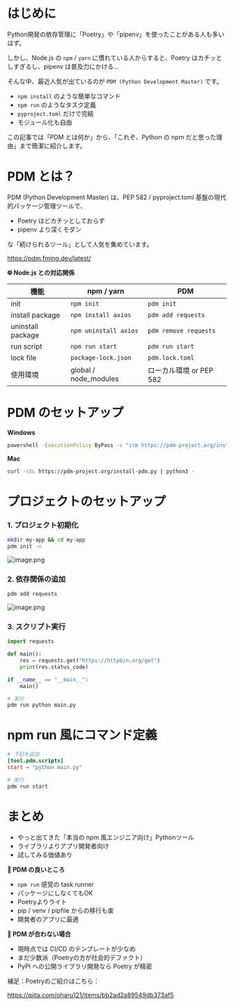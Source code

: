 # はじめに

Python開発の依存管理に「Poetry」や「pipenv」を使ったことがある人も多いはず。

しかし、Node.js の `npm` / `yarn` に慣れている人からすると、Poetry はカチッとしすぎるし、pipenv は普及力にかける...

そんな中、最近人気が出ているのが `PDM (Python Development Master)` です。

* `npm install` のような簡単なコマンド
* `npm run` のようなタスク定義
* `pyproject.toml` だけで完結
* モジュール化も自由

この記事では「PDM とは何か」から、「これぞ、Python の npm だと思った理由」まで簡潔に紹介します。

# PDM とは？

PDM (Python Development Master) は、PEP 582 / pyproject.toml 基盤の現代的パッケージ管理ツールで、

* Poetry ほどカチッとしておらず
* pipenv より深くモダン

な「続けられるツール」として人気を集めています。

https://pdm.fming.dev/latest/

**🌐 Node.js との対応関係**

| 機能                | npm / yarn             | PDM                   |
| ----------------- | ---------------------- | --------------------- |
| init              | `npm init`             | `pdm init`            |
| install package   | `npm install axios`    | `pdm add requests`    |
| uninstall package | `npm uninstall axios`  | `pdm remove requests` |
| run script        | `npm run start`        | `pdm run start`       |
| lock file         | `package-lock.json`    | `pdm.lock.toml`       |
| 使用環境              | global / node\_modules | ローカル環境 or PEP 582     |

#  PDM のセットアップ

**Windows**

```bash
powershell -ExecutionPolicy ByPass -c "irm https://pdm-project.org/install-pdm.py | py -"
```

**Mac**

```bash
curl -sSL https://pdm-project.org/install-pdm.py | python3 -
```

# プロジェクトのセットアップ

### 1. プロジェクト初期化

```bash
mkdir my-app && cd my-app
pdm init -n
```

![image.png](https://qiita-image-store.s3.ap-northeast-1.amazonaws.com/0/3760374/15a60b07-5538-492f-87db-5737bc502b64.png)

### 2. 依存関係の追加

```bash
pdm add requests
```

![image.png](https://qiita-image-store.s3.ap-northeast-1.amazonaws.com/0/3760374/d75415af-3b98-4017-ab68-cf847d28077d.png)

### 3. スクリプト実行

```py:main.py
import requests

def main():
    res = requests.get("https://httpbin.org/get")
    print(res.status_code)

if __name__ == "__main__":
    main()
```

```bash
# 実行
pdm run python main.py
```

# npm run 風にコマンド定義

```toml:pyproject.toml
# 下記を追加
[tool.pdm.scripts]
start = "python main.py"
```

```bash
# 実行
pdm run start
```

# まとめ

* やっと出てきた「本当の npm 風エンジニア向け」Pythonツール
* ライブラリよりアプリ開発者向け
* 試してみる価値あり

**🌟 PDM の良いところ**

* `npm run` 感覚の task runner
* パッケージにしなくてもOK
* Poetryよりライト
* pip / venv / pipfile からの移行も楽
* 開発者のアプリに最適

**🚫 PDM が合わない場合**

* 現時点では CI/CD のテンプレートが少なめ
* まだ少数派（Poetryの方が社会的デファクト）
* PyPI への公開ライブラリ開発なら Poetry が精密

補足：Poetryのご紹介はこちら：

https://qiita.com/oharu121/items/bb2ad2a89549db373af5
